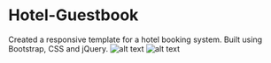 # Hotel-Guestbook
Created a responsive template for a hotel booking system. Built using Bootstrap, CSS and jQuery.
![alt text](https://res.cloudinary.com/dkp2goy1i/image/upload/v1638129409/image-1_gqmobw.jpg)
![alt text](https://res.cloudinary.com/dkp2goy1i/image/upload/v1638129408/image-2_yebk8a.jpg)
